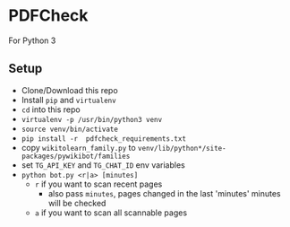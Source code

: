 # PDFCheck

For Python 3

## Setup

* Clone/Download this repo
* Install `pip` and `virtualenv`
* `cd` into this repo
* `virtualenv -p /usr/bin/python3 venv`
* `source venv/bin/activate `
* `pip install -r  pdfcheck_requirements.txt`
* copy `wikitolearn_family.py` to `venv/lib/python*/site-packages/pywikibot/families`
* set `TG_API_KEY` and `TG_CHAT_ID` env variables
* `python bot.py <r|a> [minutes]`
	* `r` if you want to scan recent pages
		* also pass `minutes`, pages changed in the last 'minutes' minutes will be checked
	* `a` if you want to scan all scannable pages   
